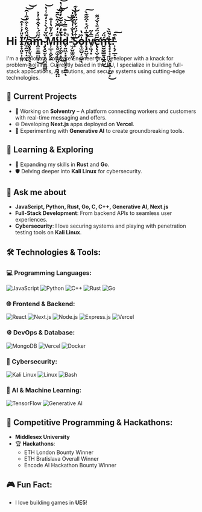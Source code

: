 # Hi I̶̟̟͈̙͎̼͉̽̎̓͐̇͒̕͝ ̸̘̯̱͎̣͕̈́̈́̊͐͒̓̑̾̑̚͝͝ͅḁ̶̧̫͉͚͉̖̖̩͜͝ḿ̵̯͈͍͇̤̺͎̋̈́͛̉̂͋̓̽͜ ̷̡̧̬̫͓͓̰̻͍̻̳̹̽̏̌̇́̀͐̇̒̐̾̔͘͝Ḿ̵̹̲̝̝̮̖̭̋̓͊̔͐̐̕̕į̵̥̠͚̜̺̤̙̣͓̖̖̭̤͌̍̒͆̌̍̂̀̑̄͝͝l̶͔̞͚͓̝̞̔̄̒̿̇̃̆̓̉̑͑̔͘͜͝͠d̵̞͍͖͓͙͎̝͍̦̙̭͇̀̽͒̿͗̚͝͝ͅ-̴̫̦̬͚̼̤͙̈̔̔̐͑̉̐͌̍̕͝S̷̛̙͋́̈́͋̋̈̉̀̔͊ǫ̶̫̲̬̦̠̮̍̏̔ͅl̵̨̧̛͍̮̞̘̍̅̍̈́̽̇̂̃͊̀͘̚͠v̸͎͖̘̞̿̍̃ĕ̵̢̨̛͔̬̠̳͕̈́̈́̎͑̌́͌ń̶̛̮̮̮̳̱̖̲̯̺̈́͜t̶̨͙̟͔͓̟͖̣͖͕͕̮͕͛̀̏̀͘͜!̵͎̖̙̲̝̣̔͒͠

I'm a passionate Software Engineer and Developer with a knack for problem-solving. Currently based in the EU, I specialize in building full-stack applications, AI solutions, and secure systems using cutting-edge technologies.

## 🔭 Current Projects
- 🚀 Working on **Solventry** – A platform connecting workers and customers with real-time messaging and offers.
- 🌐 Developing **Next.js** apps deployed on **Vercel**.
- 🤖 Experimenting with **Generative AI** to create groundbreaking tools.

## 🌱 Learning & Exploring
- 🚀 Expanding my skills in **Rust** and **Go**.
- 🛡️ Delving deeper into **Kali Linux** for cybersecurity.

## 💬 Ask me about
- **JavaScript, Python, Rust, Go, C, C++, Generative AI, Next.js**
- **Full-Stack Development**: From backend APIs to seamless user experiences.
- **Cybersecurity**: I love securing systems and playing with penetration testing tools on **Kali Linux**.

## 🛠 Technologies & Tools:
### 💻 Programming Languages:
![JavaScript](https://img.shields.io/badge/-JavaScript-black?style=flat-square&logo=javascript)
![Python](https://img.shields.io/badge/-Python-black?style=flat-square&logo=python)
![C++](https://img.shields.io/badge/-C++-black?style=flat-square&logo=cplusplus)
![Rust](https://img.shields.io/badge/-Rust-black?style=flat-square&logo=rust)
![Go](https://img.shields.io/badge/-Go-black?style=flat-square&logo=go)

### 🌐 Frontend & Backend:
![React](https://img.shields.io/badge/-React-black?style=flat-square&logo=react)
![Next.js](https://img.shields.io/badge/-Next.js-black?style=flat-square&logo=next.js)
![Node.js](https://img.shields.io/badge/-Node.js-black?style=flat-square&logo=node.js)
![Express.js](https://img.shields.io/badge/-Express.js-black?style=flat-square&logo=express)
![Vercel](https://img.shields.io/badge/-Vercel-black?style=flat-square&logo=vercel)

### ⚙️ DevOps & Database:
![MongoDB](https://img.shields.io/badge/-MongoDB-black?style=flat-square&logo=mongodb)
![Vercel](https://img.shields.io/badge/-Vercel-black?style=flat-square&logo=vercel)
![Docker](https://img.shields.io/badge/-Docker-black?style=flat-square&logo=docker)

### 🔐 Cybersecurity:
![Kali Linux](https://img.shields.io/badge/-Kali_Linux-black?style=flat-square&logo=linux)
![Linux](https://img.shields.io/badge/-Linux-black?style=flat-square&logo=linux)
![Bash](https://img.shields.io/badge/-Bash-black?style=flat-square&logo=gnu-bash)

### 🧠 AI & Machine Learning:
![TensorFlow](https://img.shields.io/badge/-TensorFlow-black?style=flat-square&logo=tensorflow)
![Generative AI](https://img.shields.io/badge/-Generative_AI-black?style=flat-square&logo=ai)

## 🎯 Competitive Programming & Hackathons:
- **Middlesex University**
- 🏆 **Hackathons**:
  - ETH London Bounty Winner
  - ETH Bratislava Overall Winner
  - Encode AI Hackathon Bounty Winner

## 🎮 Fun Fact:
- I love building games in **UE5**!
